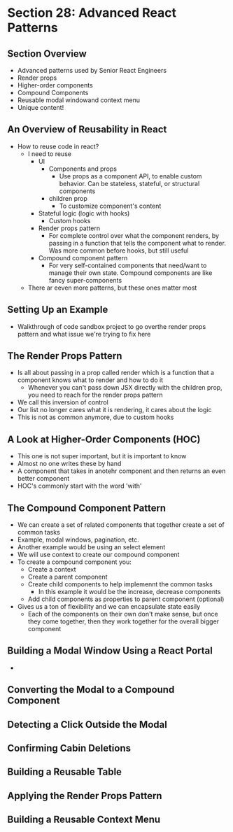 # Section 28: Advanced React Patterns

## Section Overview
- Advanced patterns used by Senior React Engineers 
- Render props 
- Higher-order components 
- Compound Components 
- Reusable modal windowand context menu 
- Unique content!

## An Overview of Reusability in React
- How to reuse code in react? 
  - I need to reuse 
    - UI 
      - Components and props 
        - Use props as a component API, to enable custom behavior. Can be stateless, stateful, or structural components 
      - children prop
        - To customize component's content
    - Stateful logic (logic with hooks)
      - Custom hooks 
    - Render props pattern 
      - For complete control over what the component renders, by passing in a function that tells the component what to render. Was more common before hooks, but still useful 
    - Compound component pattern 
      - For very self-contained components that need/want to manage their own state. Compound components are like fancy super-components 
  - There ar eeven more patterns, but these ones matter most 

## Setting Up an Example
- Walkthrough of code sandbox project to go overthe render props pattern and what issue we're trying to fix here 

## The Render Props Pattern
- Is all about passing in a prop called render which is a function that a component knows what to render and how to do it 
  - Whenever you can't pass down JSX directly with the children prop, you need to reach for the render props pattern 
- We call this inversion of control 
- Our list no longer cares what it is rendering, it cares about the logic 
- This is not as common anymore, due to custom hooks

## A Look at Higher-Order Components (HOC)
- This one is not super important, but it is important to know 
- Almost no one writes these by hand 
- A component that takes in anotehr component and then returns an even better component
- HOC's commonly start with the word 'with'

## The Compound Component Pattern
- We can create a set of related components that together create a set of common tasks 
- Example, modal windows, pagination, etc. 
- Another example would be using an select element 
- We will use context to create our compound component 
- To create a compound component you:   
  - Create a context 
  - Create a parent component 
  - Create child components to help implemennt the common tasks
    - In this example it would be the increase, decrease components 
  - Add child components as properties to parent component (optional)
- Gives us a ton of flexibility and we can encapsulate state easily 
  - Each of the components on their own don't make sense, but once they come together, then they work together for the overall bigger component 

## Building a Modal Window Using a React Portal
- 

## Converting the Modal to a Compound Component

## Detecting a Click Outside the Modal

## Confirming Cabin Deletions

## Building a Reusable Table

## Applying the Render Props Pattern

## Building a Reusable Context Menu
